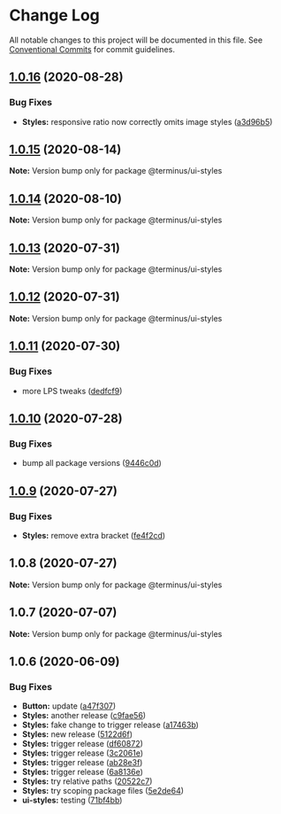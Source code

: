 # Change Log

All notable changes to this project will be documented in this file.
See [Conventional Commits](https://conventionalcommits.org) for commit guidelines.

## [1.0.16](https://github.com/GetTerminus/terminus-oss/compare/@terminus/ui-styles@1.0.15...@terminus/ui-styles@1.0.16) (2020-08-28)


### Bug Fixes

* **Styles:** responsive ratio now correctly omits image styles ([a3d96b5](https://github.com/GetTerminus/terminus-oss/commit/a3d96b5745e3f5f8b76ab70a44fdc8388f7212cc))





## [1.0.15](https://github.com/GetTerminus/terminus-oss/compare/@terminus/ui-styles@1.0.14...@terminus/ui-styles@1.0.15) (2020-08-14)

**Note:** Version bump only for package @terminus/ui-styles





## [1.0.14](https://github.com/GetTerminus/terminus-oss/compare/@terminus/ui-styles@1.0.13...@terminus/ui-styles@1.0.14) (2020-08-10)

**Note:** Version bump only for package @terminus/ui-styles

## [1.0.13](https://github.com/GetTerminus/terminus-oss/compare/@terminus/ui-styles@1.0.12...@terminus/ui-styles@1.0.13) (2020-07-31)

**Note:** Version bump only for package @terminus/ui-styles

## [1.0.12](https://github.com/GetTerminus/terminus-oss/compare/@terminus/ui-styles@1.0.11...@terminus/ui-styles@1.0.12) (2020-07-31)

**Note:** Version bump only for package @terminus/ui-styles

## [1.0.11](https://github.com/GetTerminus/terminus-oss/compare/@terminus/ui-styles@1.0.10...@terminus/ui-styles@1.0.11) (2020-07-30)

### Bug Fixes

* more LPS tweaks ([dedfcf9](https://github.com/GetTerminus/terminus-oss/commit/dedfcf947e3bcd33041b388ccab9bcc5bf273f51))

## [1.0.10](https://github.com/GetTerminus/terminus-oss/compare/@terminus/ui-styles@1.0.9...@terminus/ui-styles@1.0.10) (2020-07-28)

### Bug Fixes

* bump all package versions ([9446c0d](https://github.com/GetTerminus/terminus-oss/commit/9446c0d5cde3bd693cfba7cabbfd2db443a47b00))

## [1.0.9](https://github.com/GetTerminus/terminus-oss/compare/@terminus/ui-styles@1.0.8...@terminus/ui-styles@1.0.9) (2020-07-27)

### Bug Fixes

* **Styles:** remove extra bracket ([fe4f2cd](https://github.com/GetTerminus/terminus-oss/commit/fe4f2cd13b71cd0839f584614e9140e4fccbe835))

## 1.0.8 (2020-07-27)

**Note:** Version bump only for package @terminus/ui-styles

## 1.0.7 (2020-07-07)

**Note:** Version bump only for package @terminus/ui-styles

## 1.0.6 (2020-06-09)

### Bug Fixes

* **Button:** update ([a47f307](https://github.com/GetTerminus/terminus-oss/commit/a47f30757b9216d6ee76788c117e76eacf5289e5))
* **Styles:** another release ([c9fae56](https://github.com/GetTerminus/terminus-oss/commit/c9fae56488ed6d7111c416ecbf68aab29c0a5f45))
* **Styles:** fake change to trigger release ([a17463b](https://github.com/GetTerminus/terminus-oss/commit/a17463b0a03a6d7418b95b35da4a15e1d597df4f))
* **Styles:** new release ([5122d6f](https://github.com/GetTerminus/terminus-oss/commit/5122d6f08695d16e29d46a2cedda40ef284fe156))
* **Styles:** trigger release ([df60872](https://github.com/GetTerminus/terminus-oss/commit/df60872a56f9d6fc931e2fa04d7bed67b51f52ca))
* **Styles:** trigger release ([3c2061e](https://github.com/GetTerminus/terminus-oss/commit/3c2061e2b8214071f6b4b4a69f6948c47f7b6880))
* **Styles:** trigger release ([ab28e3f](https://github.com/GetTerminus/terminus-oss/commit/ab28e3f214dc4b538889fb710fa05e769555778f))
* **Styles:** trigger release ([6a8136e](https://github.com/GetTerminus/terminus-oss/commit/6a8136ef01fe1ab80ed8a350dae51aa3f0561ab6))
* **Styles:** try relative paths ([20522c7](https://github.com/GetTerminus/terminus-oss/commit/20522c7fd0cc025dc0678bc187a7293639daa619))
* **Styles:** try scoping package files ([5e2de64](https://github.com/GetTerminus/terminus-oss/commit/5e2de6414a051060445fe08bf1a1d90307ac5ec0))
* **ui-styles:** testing ([71bf4bb](https://github.com/GetTerminus/terminus-oss/commit/71bf4bb668ce78cd1f305d1bde9b68925dcbf747))
